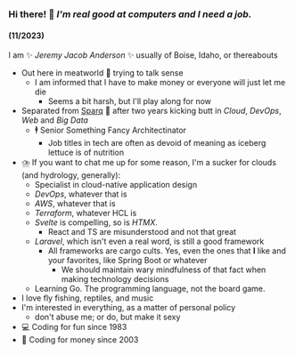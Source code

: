 ### Hi there! 👋 *I'm real good at computers and I need a job.* 
#### (11/2023)

I am ✨ _Jeremy Jacob Anderson_ ✨ usually of Boise, Idaho, or thereabouts
- Out here in meatworld 🤔 trying to talk sense
  - I am informed that I have to make money or everyone will just let me die
    - Seems a bit harsh, but I'll play along for now
- Separated from [Sparq](https://teamsparq.com) 🥦 after two years kicking butt in _Cloud_, _DevOps_, _Web_ and _Big Data_
  - 🕴️ Senior Something Fancy Architectinator
    - Job titles in tech are often as devoid of meaning as iceberg lettuce is of nutrition
- ⛈️ If you want to chat me up for some reason, I'm a sucker for clouds (and hydrology, generally):
  - Specialist in cloud-native application design
  - _DevOps_, whatever that is
  - _AWS_, whatever that is
  - _Terraform_, whatever HCL is
  - _Svelte_ is compelling, so is _HTMX_.
    - React and TS are misunderstood and not that great
  - _Laravel_, which isn't even a real word, is still a good framework
    - All frameworks are cargo cults. Yes, even the ones that **I** like and your favorites, like Spring Boot or whatever
      - We should maintain wary mindfulness of that fact when making technology decisions
  - Learning Go. The programming language, not the board game.
- I love fly fishing, reptiles, and music
- I'm interested in everything, as a matter of personal policy
  - don't abuse me; or do, but make it sexy
- 💻 Coding for fun since 1983
- 💸 Coding for money since 2003
